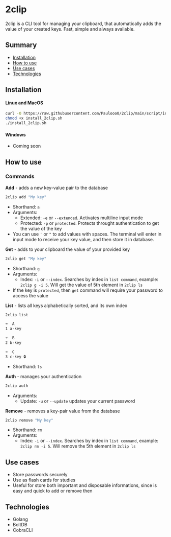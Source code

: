# 2clip

2clip is a CLI tool for managing your clipboard, that automatically adds the value of your created keys. Fast, simple and always available.

## Summary
* [Installation](#installation)
* [How to use](#how-to-use)
* [Use cases](#use-cases)
* [Technologies](#technologies)

<h2 id="installation">Installation</h2>

#### Linux and MacOS
   ```sh
   curl -O https://raw.githubusercontent.com/Paulooo0/2clip/main/script/install_2clip.sh
   chmod +x install_2clip.sh
   ./install_2clip.sh
   ```

#### Windows
* Coming soon

<h2 id="how-to-use">How to use</h2>

### Commands
**Add** - adds a new key-value pair to the database
```bash
2clip add "My key"
```
* Shorthand: `a`
* Arguments:
  * Extended: `-e` or `--extended`. Activates multiline input mode
  * Protected: `-p` or `protected`. Protects throught authentication to get the value of the key
* You can use `'` or `"` to add values with spaces. The terminal will enter in input mode to receive your key value, and then store it in database.

**Get** - adds to your clipboard the value of your provided key
```bash
2clip get "My key"
```
* Shorthand: `g`
* Arguments:
  * Index: `-i` or `--index`. Searches by index in `list command`, example: `2clip g -i 5`. Will get the value of 5th element in `2clip ls`
* If the key is `protected`, then `get` command will require your password to access the value

**List** - lists all keys alphabetically sorted, and its own index
```bash
2clip list

➜  A
1 a-key

➜  B
2 b-key

➜  C
3 c-key 🔒
```
* Shorthand: `ls`

**Auth** - manages your authentication
```bash
2clip auth
```
* Arguments:
  * Update: `-u` or `--update` updates your current password

**Remove** - removes a key-pair value from the database
```bash
2clip remove "My key"
```
* Shorthand: `rm`
* Arguments:
  * Index: `-i` or `--index`. Searches by index in `list command`, example: `2clip rm -i 5`. Will remove the 5th element in `2clip ls`

<h2 id="use-cases">Use cases</h2>

* Store passwords securely
* Use as flash cards for studies
* Useful for store both important and disposable informations, since is easy and quick to add or remove then

<h2 id="technologies">Technologies</h2>

* Golang
* BoltDB
* CobraCLI
